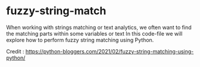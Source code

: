 # fuzzy-string-match

When working with strings matching or text analytics, we often want to find the matching parts within some variables or text
In this code-file we will explore how to perform fuzzy string matching using Python.

Credit : https://python-bloggers.com/2021/02/fuzzy-string-matching-using-python/
